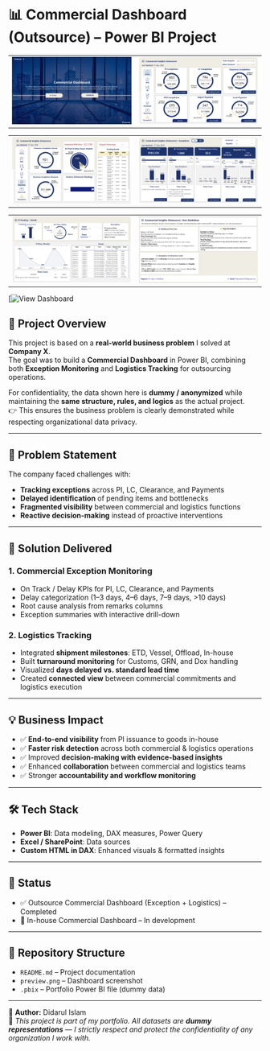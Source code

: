 # 📊 Commercial Dashboard (Outsource) – Power BI Project

<table>
  <tr>
    <td>
      <img src="Screenshot 2025-09-17 200118.png" alt="Summary" width="500"/>
    </td>
    <td>
      <img src="Screenshot 2025-09-17 200150.png" alt="OS Analysis" width="500"/>
    </td>
  </tr>
</table>

<table>
  <tr>
    <td>
      <img src="Screenshot 2025-09-17 200243.png" alt="Shipment Performance" width="500"/>
    </td>
    <td>
      <img src="Screenshot 2025-09-17 200318.png" alt="Cost & Commercial" width="500"/>
    </td>
  </tr>
</table>

<table>
  <tr>
    <td>
      <img src="Screenshot 2025-09-17 200449.png" alt="Shipment Performance" width="500"/>
    </td>
    <td>
      <img src="Screenshot 2025-09-17 201720.png" alt="Cost & Commercial" width="500"/>
    </td>
  </tr>
</table>

[![View Dashboard](https://app.powerbi.com/view?r=eyJrIjoiOGY2MTk4OGItYjU0My00Zjc2LWI5ZGItYmI1NGUzMzJkMjFhIiwidCI6Ijg2NDU3OWM1LWVjMjctNDAzYi1hMjAwLWFhNjViYmEwMTIyMyIsImMiOjEwfQ%3D%3D)

## 🔎 Project Overview
This project is based on a **real-world business problem** I solved at **Company X**.  
The goal was to build a **Commercial Dashboard** in Power BI, combining both **Exception Monitoring** and **Logistics Tracking** for outsourcing operations.  

For confidentiality, the data shown here is **dummy / anonymized** while maintaining the **same structure, rules, and logics** as the actual project.  
👉 This ensures the business problem is clearly demonstrated while respecting organizational data privacy.  
  
---

## 🎯 Problem Statement
The company faced challenges with:  
- **Tracking exceptions** across PI, LC, Clearance, and Payments  
- **Delayed identification** of pending items and bottlenecks  
- **Fragmented visibility** between commercial and logistics functions  
- **Reactive decision-making** instead of proactive interventions  

---

## 🚀 Solution Delivered
### 1. **Commercial Exception Monitoring**
- On Track / Delay KPIs for PI, LC, Clearance, and Payments  
- Delay categorization (1–3 days, 4–6 days, 7–9 days, >10 days)  
- Root cause analysis from remarks columns  
- Exception summaries with interactive drill-down  

### 2. **Logistics Tracking**
- Integrated **shipment milestones**: ETD, Vessel, Offload, In-house  
- Built **turnaround monitoring** for Customs, GRN, and Dox handling  
- Visualized **days delayed vs. standard lead time**  
- Created **connected view** between commercial commitments and logistics execution  

---

## 💡 Business Impact
- ✅ **End-to-end visibility** from PI issuance to goods in-house  
- ✅ **Faster risk detection** across both commercial & logistics operations  
- ✅ Improved **decision-making with evidence-based insights**  
- ✅ Enhanced **collaboration** between commercial and logistics teams  
- ✅ Stronger **accountability and workflow monitoring**  

---

## 🛠️ Tech Stack
- **Power BI**: Data modeling, DAX measures, Power Query  
- **Excel / SharePoint**: Data sources  
- **Custom HTML in DAX**: Enhanced visuals & formatted insights  

---

## 📅 Status
- ✅ Outsource Commercial Dashboard (Exception + Logistics) – Completed  
- 🔄 In-house Commercial Dashboard – In development  

---

## 📂 Repository Structure
- `README.md` – Project documentation  
- `preview.png` – Dashboard screenshot  
- `.pbix` – Portfolio Power BI file (dummy data)  

---

👤 **Author:** Didarul Islam  
📌 *This project is part of my portfolio. All datasets are **dummy representations** — I strictly respect and protect the confidentiality of any organization I work with.*  
